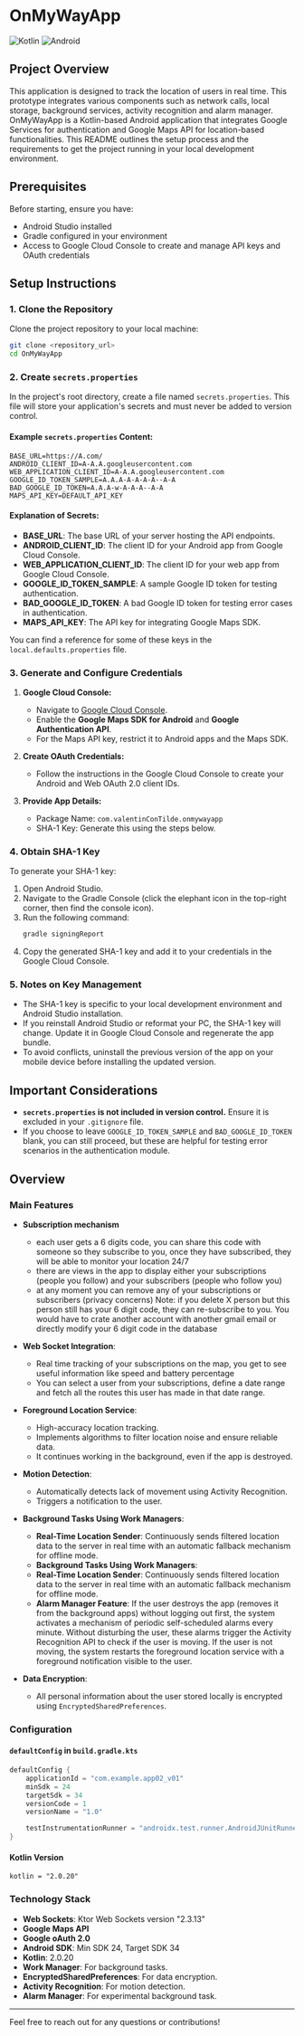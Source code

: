 # OnMyWayApp
![Kotlin](https://img.shields.io/badge/Kotlin-2.0.20-blueviolet?style=for-the-badge&logo=kotlin)
![Android](https://img.shields.io/badge/Android-14-green?style=for-the-badge&logo=android)

## Project Overview
This application is designed to track the location of users in real time. This prototype integrates various components such as network calls, local storage, background services, activity recognition and alarm manager.
OnMyWayApp is a Kotlin-based Android application that integrates Google Services for authentication and Google Maps API for location-based functionalities. This README outlines the setup process and the requirements to get the project running in your local development environment.

## Prerequisites
Before starting, ensure you have:
- Android Studio installed
- Gradle configured in your environment
- Access to Google Cloud Console to create and manage API keys and OAuth credentials

## Setup Instructions

### 1. Clone the Repository
Clone the project repository to your local machine:
```bash
git clone <repository_url>
cd OnMyWayApp
```

### 2. Create `secrets.properties`
In the project's root directory, create a file named `secrets.properties`. This file will store your application's secrets and must never be added to version control.

#### Example `secrets.properties` Content:
```properties
BASE_URL=https://A.com/
ANDROID_CLIENT_ID=A-A.A.googleusercontent.com
WEB_APPLICATION_CLIENT_ID=A-A.A.googleusercontent.com
GOOGLE_ID_TOKEN_SAMPLE=A.A.A-A-A-A-A--A-A
BAD_GOOGLE_ID_TOKEN=A.A.A-w-A-A-A--A-A
MAPS_API_KEY=DEFAULT_API_KEY
```

#### Explanation of Secrets:
- **BASE_URL**: The base URL of your server hosting the API endpoints.
- **ANDROID_CLIENT_ID**: The client ID for your Android app from Google Cloud Console.
- **WEB_APPLICATION_CLIENT_ID**: The client ID for your web app from Google Cloud Console.
- **GOOGLE_ID_TOKEN_SAMPLE**: A sample Google ID token for testing authentication.
- **BAD_GOOGLE_ID_TOKEN**: A bad Google ID token for testing error cases in authentication.
- **MAPS_API_KEY**: The API key for integrating Google Maps SDK.

You can find a reference for some of these keys in the `local.defaults.properties` file.

### 3. Generate and Configure Credentials
1. **Google Cloud Console:**
    - Navigate to [Google Cloud Console](https://console.cloud.google.com/).
    - Enable the **Google Maps SDK for Android** and **Google Authentication API**.
    - For the Maps API key, restrict it to Android apps and the Maps SDK.

2. **Create OAuth Credentials:**
    - Follow the instructions in the Google Cloud Console to create your Android and Web OAuth 2.0 client IDs.

3. **Provide App Details:**
    - Package Name: `com.valentinConTilde.onmywayapp`
    - SHA-1 Key: Generate this using the steps below.

### 4. Obtain SHA-1 Key
To generate your SHA-1 key:
1. Open Android Studio.
2. Navigate to the Gradle Console (click the elephant icon in the top-right corner, then find the console icon).
3. Run the following command:
   ```bash
   gradle signingReport
   ```
4. Copy the generated SHA-1 key and add it to your credentials in the Google Cloud Console.

### 5. Notes on Key Management
- The SHA-1 key is specific to your local development environment and Android Studio installation.
- If you reinstall Android Studio or reformat your PC, the SHA-1 key will change. Update it in Google Cloud Console and regenerate the app bundle.
- To avoid conflicts, uninstall the previous version of the app on your mobile device before installing the updated version.

## Important Considerations
- **`secrets.properties` is not included in version control.** Ensure it is excluded in your `.gitignore` file.
- If you choose to leave `GOOGLE_ID_TOKEN_SAMPLE` and `BAD_GOOGLE_ID_TOKEN` blank, you can still proceed, but these are helpful for testing error scenarios in the authentication module.

## Overview
### Main Features
- **Subscription mechanism**
  - each user gets a 6 digits code, you can share this code with someone so they subscribe to you, once they have subscribed, they will be able to monitor your location 24/7
  - there are views in the app to display either your subscriptions (people you follow) and your subscribers (people who follow you)
  - at any moment you can remove any of your subscriptions or subscribers (privacy concerns) Note: if you delete X person but this person still has your 6 digit code, they can re-subscribe to you. You would have to crate another account with another gmail email or directly modify your 6 digit code in the database

- **Web Socket Integration**:
  - Real time tracking of your subscriptions on the map, you get to see useful information like speed and battery percentage
  - You can select a user from your subscriptions, define a date range and fetch all the routes this user has made in that date range.

- **Foreground Location Service**:
   - High-accuracy location tracking.
   - Implements algorithms to filter location noise and ensure reliable data.
   -  It continues working in the background, even if the app is destroyed.

- **Motion Detection**:
   - Automatically detects lack of movement using Activity Recognition.
   - Triggers a notification to the user.

- **Background Tasks Using Work Managers**:
   - **Real-Time Location Sender**: Continuously sends filtered location data to the server in real time with an automatic fallback mechanism for offline mode.
   - **Background Tasks Using Work Managers**:
   - **Real-Time Location Sender**: Continuously sends filtered location data to the server in real time with an automatic fallback mechanism for offline mode.
   - **Alarm Manager Feature**: If the user destroys the app (removes it from the background apps) without logging out first, the system activates a mechanism of periodic self-scheduled alarms every minute. Without disturbing the user, these alarms trigger the Activity Recognition API to check if the user is moving. If the user is not moving, the system restarts the foreground location service with a foreground notification visible to the user.

- **Data Encryption**:
   - All personal information about the user stored locally is encrypted using `EncryptedSharedPreferences`.

### Configuration

#### `defaultConfig` in `build.gradle.kts`
```kotlin
defaultConfig {  
    applicationId = "com.example.app02_v01"  
    minSdk = 24  
    targetSdk = 34  
    versionCode = 1  
    versionName = "1.0"  

    testInstrumentationRunner = "androidx.test.runner.AndroidJUnitRunner"  
}  
``` 

#### Kotlin Version
```properties
kotlin = "2.0.20"  
```  

### Technology Stack
- **Web Sockets**: Ktor Web Sockets version "2.3.13"
- **Google Maps API**
- **Google oAuth 2.0**
- **Android SDK**: Min SDK 24, Target SDK 34
- **Kotlin**: 2.0.20
- **Work Manager**: For background tasks.
- **EncryptedSharedPreferences**: For data encryption.
- **Activity Recognition**: For motion detection.
- **Alarm Manager**: For experimental background task.

---

Feel free to reach out for any questions or contributions!

